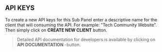 ## API KEYS

To create a new API keys for this Sub Panel enter a descriptive name for the client that will consuming the API. For example: "Tech Community Website". Then simply click on **CREATE NEW CLIENT** button.

> Detailed API documentation for developers is available by clicking on **API DOCUMENTATION** -button.
